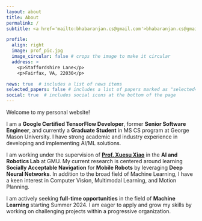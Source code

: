 ```yaml
---
layout: about
title: About
permalink: /
subtitle: <a href='mailto:bhabaranjan.cs@gmail.com'>bhabaranjan.cs@gmail.com</a> / <a href='mailto:bpanigr@gmu.edu'>bpanigr@gmu.edu</a>

profile:
  align: right
  image: prof_pic.jpg
  image_circular: false # crops the image to make it circular
  address: >
    <p>Staffordshire Lane</p>
    <p>Fairfax, VA, 22030</p>

news: true  # includes a list of news items
selected_papers: false # includes a list of papers marked as "selected={true}"
social: true  # includes social icons at the bottom of the page
---
```


Welcome to my personal website! 

I am a <b>Google Certified TensorFlow Developer</b>, former <b>Senior Software Engineer</b>,  and currently a <b>Graduate Student</b> in MS CS program at George Mason University. I have strong academic and industry experience in developing and implementing AI/ML solutions.

I am working under the supervision of <a href='https://cs.gmu.edu/~xiao/'> <b>Prof. Xuesu Xiao</b></a>  in the <b>AI and Robotics Lab</b> at GMU. My current research is centered around learning<b> Socially Acceptable Navigation</b> for <b>Mobile Robots</b> by leveraging <b>Deep Neural Networks</b>. In addition to the broad field of Machine Learning, I have a keen interest in Computer Vision, Multimodal Learning, and Motion Planning.

I am actively seeking <b>full-time opportunities</b> in the field of <b>Machine Learning</b> starting Summer 2024. I am eager to apply and grow my skills by working on challenging projects within a progressive organization.